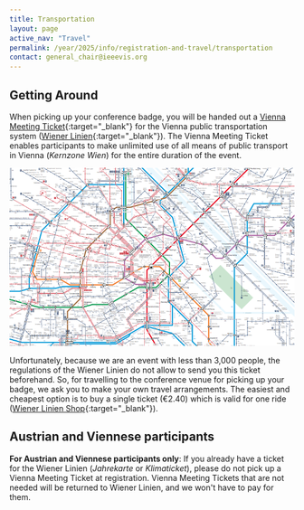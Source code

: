 ```yaml
---
title: Transportation
layout: page
active_nav: "Travel"
permalink: /year/2025/info/registration-and-travel/transportation
contact: general_chair@ieeevis.org
---
```


## Getting Around

When picking up your conference badge, you will be handed out a [Vienna Meeting Ticket](https://meeting.vienna.info/en/why-vienna/getting-around-vienna/wiener-linien-vienna-meeting-ticket-435604){:target="_blank"} for the Vienna public transportation system ([Wiener Linien](https://www.wienerlinien.at/web/wl-en){:target="_blank"}).
The Vienna Meeting Ticket enables participants to make unlimited use of all means of public transport in Vienna (*Kernzone Wien*) for the entire duration of the event.

<p>
  <img src="/assets/photos/wiener-linien-plan.png" />
</p>

Unfortunately, because we are an event with less than 3,000 people, the regulations of the Wiener Linien do not allow to send you this ticket beforehand.
So, for travelling to the conference venue for picking up your badge, we ask you to make your own travel arrangements.
The easiest and cheapest option is to buy a single ticket (€2.40) which is valid for one ride ([Wiener Linien Shop](https://shop.wienmobil.at/en/products){:target="_blank"}).

## Austrian and Viennese participants

**For Austrian and Viennese participants only**:
If you already have a ticket for the Wiener Linien (*Jahrekarte* or *Klimaticket*), please do not pick up a Vienna Meeting Ticket at registration.
Vienna Meeting Tickets that are not needed will be returned to Wiener Linien, and we won't have to pay for them.
